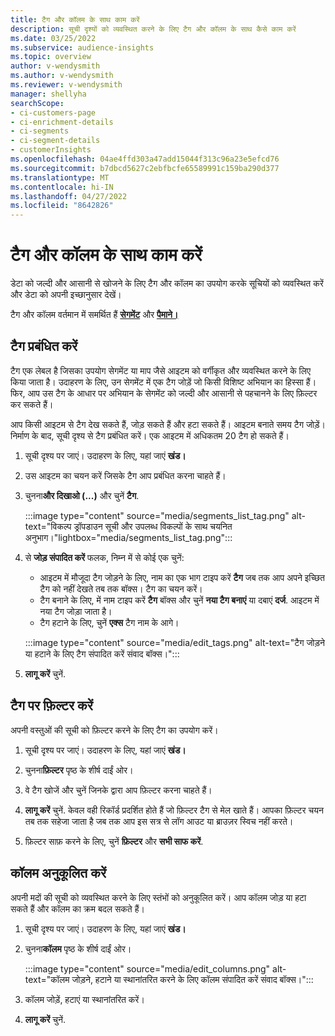 ```yaml
---
title: टैग और कॉलम के साथ काम करें
description: सूची दृश्यों को व्यवस्थित करने के लिए टैग और कॉलम के साथ कैसे काम करें
ms.date: 03/25/2022
ms.subservice: audience-insights
ms.topic: overview
author: v-wendysmith
ms.author: v-wendysmith
ms.reviewer: v-wendysmith
manager: shellyha
searchScope:
- ci-customers-page
- ci-enrichment-details
- ci-segments
- ci-segment-details
- customerInsights
ms.openlocfilehash: 04ae4ffd303a47add15044f313c96a23e5efcd76
ms.sourcegitcommit: b7dbcd5627c2ebfbcfe65589991c159ba290d377
ms.translationtype: MT
ms.contentlocale: hi-IN
ms.lasthandoff: 04/27/2022
ms.locfileid: "8642826"
---
```

# <a name="work-with-tags-and-columns"></a>टैग और कॉलम के साथ काम करें

डेटा को जल्दी और आसानी से खोजने के लिए टैग और कॉलम का उपयोग करके सूचियों को व्यवस्थित करें और डेटा को अपनी इच्छानुसार देखें।

टैग और कॉलम वर्तमान में समर्थित हैं **[सेगमेंट](segments.md)** और **[पैमाने।](measures.md)**

## <a name="manage-tags"></a>टैग प्रबंधित करें

टैग एक लेबल है जिसका उपयोग सेगमेंट या माप जैसे आइटम को वर्गीकृत और व्यवस्थित करने के लिए किया जाता है। उदाहरण के लिए, उन सेगमेंट में एक टैग जोड़ें जो किसी विशिष्ट अभियान का हिस्सा हैं। फिर, आप उस टैग के आधार पर अभियान के सेगमेंट को जल्दी और आसानी से पहचानने के लिए फ़िल्टर कर सकते हैं।

आप किसी आइटम से टैग देख सकते हैं, जोड़ सकते हैं और हटा सकते हैं। आइटम बनाते समय टैग जोड़ें। निर्माण के बाद, सूची दृश्य से टैग प्रबंधित करें। एक आइटम में अधिकतम 20 टैग हो सकते हैं।

1. सूची दृश्य पर जाएं। उदाहरण के लिए, यहां जाएं **खंड।**

1. उस आइटम का चयन करें जिसके टैग आप प्रबंधित करना चाहते हैं।

1. चुनना**और दिखाओ (...)** और चुनें **टैग**.

   :::image type="content" source="media/segments_list_tag.png" alt-text="विकल्प ड्रॉपडाउन सूची और उपलब्ध विकल्पों के साथ चयनित अनुभाग।"lightbox="media/segments_list_tag.png":::

1. से **जोड़ संपादित करें** फलक, निम्न में से कोई एक चुनें:

   - आइटम में मौजूदा टैग जोड़ने के लिए, नाम का एक भाग टाइप करें **टैग** जब तक आप अपने इच्छित टैग को नहीं देखते तब तक बॉक्स। टैग का चयन करें।
   - टैग बनाने के लिए, में नाम टाइप करें **टैग** बॉक्स और चुनें **नया टैग बनाएं** या दबाएं **दर्ज**. आइटम में नया टैग जोड़ा जाता है।
   - टैग हटाने के लिए, चुनें **एक्स** टैग नाम के आगे।

   :::image type="content" source="media/edit_tags.png" alt-text="टैग जोड़ने या हटाने के लिए टैग संपादित करें संवाद बॉक्स।":::

1. **लागू करें** चुनें.

## <a name="filter-on-tags"></a>टैग पर फ़िल्टर करें

अपनी वस्तुओं की सूची को फ़िल्टर करने के लिए टैग का उपयोग करें।

1. सूची दृश्य पर जाएं। उदाहरण के लिए, यहां जाएं **खंड।**

1. चुनना**फ़िल्टर** पृष्ठ के शीर्ष दाईं ओर।

1. वे टैग खोजें और चुनें जिनके द्वारा आप फ़िल्टर करना चाहते हैं।

1. **लागू करें** चुनें. केवल वही रिकॉर्ड प्रदर्शित होते हैं जो फ़िल्टर टैग से मेल खाते हैं। आपका फ़िल्टर चयन तब तक सहेजा जाता है जब तक आप इस सत्र से लॉग आउट या ब्राउज़र स्विच नहीं करते।

1. फ़िल्टर साफ़ करने के लिए, चुनें **फ़िल्टर** और **सभी साफ करें**.

## <a name="customize-columns"></a>कॉलम अनुकूलित करें

अपनी मदों की सूची को व्यवस्थित करने के लिए स्तंभों को अनुकूलित करें। आप कॉलम जोड़ या हटा सकते हैं और कॉलम का क्रम बदल सकते हैं।

1. सूची दृश्य पर जाएं। उदाहरण के लिए, यहां जाएं **खंड।**

1. चुनना**कॉलम** पृष्ठ के शीर्ष दाईं ओर।

   :::image type="content" source="media/edit_columns.png" alt-text="कॉलम जोड़ने, हटाने या स्थानांतरित करने के लिए कॉलम संपादित करें संवाद बॉक्स।":::

1. कॉलम जोड़ें, हटाएं या स्थानांतरित करें।

1. **लागू करें** चुनें.
